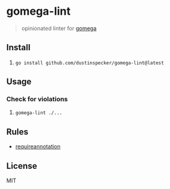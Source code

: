 # gomega-lint

> opinionated linter for [gomega](https://onsi.github.io/gomega/)

## Install

1. `go install github.com/dustinspecker/gomega-lint@latest`

## Usage

### Check for violations

1. `gomega-lint ./...`

## Rules

- [requireannotation](docs/rules/requireannotation.md)

## License
MIT
